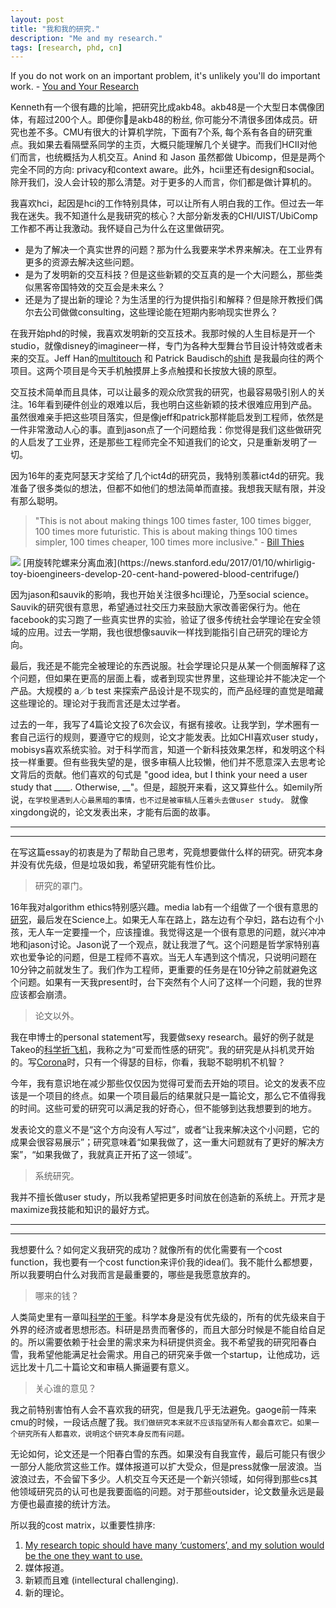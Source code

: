 ```yaml
---
layout: post
title: "我和我的研究."
description: "Me and my research."
tags: [research, phd, cn]
---
```



If you do not work on an important problem, it's unlikely you'll do important work.    - [You and Your Research](http://www.cs.virginia.edu/~robins/YouAndYourResearch.html)


Kenneth有一个很有趣的比喻，把研究比成akb48。akb48是一个大型日本偶像团体，有超过200个人。即便你是akb48的粉丝, 你可能分不清很多团体成员。研究也差不多。CMU有很大的计算机学院，下面有7个系, 每个系有各自的研究重点。我如果去看隔壁系同学的主页，大概只能理解几个关键字。而我们HCII对他们而言，也统概括为人机交互。Anind 和 Jason 虽然都做 Ubicomp，但是是两个完全不同的方向: privacy和context aware。此外，hcii里还有design和social。除开我们，没人会计较的那么清楚。对于更多的人而言，你们都是做计算机的。


我喜欢hci，起因是hci的工作特别具体，可以让所有人明白我的工作。但过去一年我在迷失。我不知道什么是我研究的核心？大部分新发表的CHI/UIST/UbiComp工作都不再让我激动。我怀疑自己为什么在这里做研究。


- 是为了解决一个真实世界的问题？那为什么我要来学术界来解决。在工业界有更多的资源去解决这些问题。
- 是为了发明新的交互科技？但是这些新颖的交互真的是一个大问题么，那些类似黑客帝国特效的交互会是未来么？
- 还是为了提出新的理论？为生活里的行为提供指引和解释？但是除开教授们偶尔去公司做做consulting，这些理论能在短期内影响现实世界么？


在我开始phd的时候，我喜欢发明新的交互技术。我那时候的人生目标是开一个studio，就像disney的imagineer一样，专门为各种大型舞台节目设计特效或者未来的交互。Jeff Han的[multitouch](https://www.cc.gatech.edu/computing/classes/AY2012/cs4470_fall/readings/han-ftir.pdf) 和 Patrick Baudisch的[shift](http://www.patrickbaudisch.com/projects/shift/) 是我最向往的两个项目。这两个项目是今天手机触摸屏上多点触摸和长按放大镜的原型。


交互技术简单而且具体，可以让最多的观众欣赏我的研究，也最容易吸引别人的关注。16年看到硬件创业的艰难以后，我也明白这些新颖的技术很难应用到产品。虽然很难亲手把这些项目落实，但是像jeff和patrick那样能启发到工程师，依然是一件非常激动人心的事。直到jason点了一个问题给我：你觉得是我们这些做研究的人启发了工业界，还是那些工程师完全不知道我们的论文，只是重新发明了一切。


因为16年的麦克阿瑟天才奖给了几个ict4d的研究员，我特别羡慕ict4d的研究。我准备了很多类似的想法，但都不如他们的想法简单而直接。我想我天赋有限，并没有那么聪明。

> "This is not about making things 100 times faster, 100 times bigger, 100 times more futuristic. This is about making things 100 times simpler, 100 times cheaper, 100 times more inclusive."  - [Bill Thies]((https://www.seattletimes.com/business/microsoft/microsoft-researcher-bill-thies-wins-macarthur-grant/))

<img src="http://thekidshouldseethis.com/wp-content/uploads/2017/01/toy-inspired-Paperfuge-cost-paper-centrifuge.jpg"/>
[用旋转陀螺来分离血液](https://news.stanford.edu/2017/01/10/whirligig-toy-bioengineers-develop-20-cent-hand-powered-blood-centrifuge/)


因为jason和sauvik的影响，我也开始关注很多hci理论，乃至social science。Sauvik的研究很有意思，希望通过社交压力来鼓励大家改善密保行为。他在facebook的实习跑了一些真实世界的实验，验证了很多传统社会学理论在安全领域的应用。过去一学期，我也很想像sauvik一样找到能指引自己研究的理论方向。


最后，我还是不能完全被理论的东西说服。社会学理论只是从某一个侧面解释了这个问题，但如果在更高的层面上看，或者到现实世界里，这些理论并不能决定一个产品。大规模的 a／b test 来探索产品设计是不现实的，而产品经理的直觉是暗藏这些理论的。理论对于我而言还是太过学者。


过去的一年，我写了4篇论文投了6次会议，有据有接收。让我学到，学术圈有一套自己运行的规则，要遵守它的规则，论文才能发表。比如CHI喜欢user study，mobisys喜欢系统实验。对于科学而言，知道一个新科技效果怎样，和发明这个科技一样重要。但有些我失望的是，很多审稿人比较懒，他们并不愿意深入去思考论文背后的贡献。他们喜欢的句式是 "good idea, but I think your need a user study that ____. Otherwise, __"。但是，超脱开来看，这又算些什么。如emily所说，`在学校里遇到人心最黑暗的事情，也不过是被审稿人压着头去做user study。` 就像xingdong说的，论文发表出来，才能有后面的故事。

<!-- 每次看到他们，我告诫自己，我一定不要成为这样的人。我并不排斥user study，但是我不想做不必要的user study，也不喜欢取悦审稿人。这一年我厌倦很多研究，并不是因为那些研究阳春白雪，而是不如阳春白雪。 -->

---
---

在写这篇essay的初衷是为了帮助自己思考，究竟想要做什么样的研究。研究本身并没有优先级，但是垃圾如我，希望研究能有性价比。

> 研究的罩门。

16年我对algorithm ethics特别感兴趣。media lab有一个组做了一个很有意思的[研究](http://moralmachine.mit.edu/)，最后发在Science上。如果无人车在路上，路左边有个孕妇，路右边有个小孩，无人车一定要撞一个，应该撞谁。我觉得这是一个很有意思的问题，就兴冲冲地和jason讨论。Jason说了一个观点，就让我泄了气。这个问题是哲学家特别喜欢也爱争论的问题，但是工程师不喜欢。当无人车遇到这个情况，只说明问题在10分钟之前就发生了。我们作为工程师，更重要的任务是在10分钟之前就避免这个问题。如果有一天我present时，台下突然有个人问了这样一个问题，我的世界应该都会崩溃。

> 论文以外。

我在申博士的personal statement写，我要做sexy research。最好的例子就是Takeo的[科学折飞机](https://www.youtube.com/watch?v=-KJUVJAUY8o)，我称之为“可爱而性感的研究”。我的研究是从抖机灵开始的。写[Corona](https://vimeo.com/149240808)时，只有一个得瑟的目标，你看，我聪不聪明机不机智？

今年，我有意识地在减少那些仅仅因为觉得可爱而去开始的项目。论文的发表不应该是一个项目的终点。如果一个项目最后的结果就只是一篇论文，那么它不值得我的时间。这些可爱的研究可以满足我的好奇心，但不能够到达我想要到的地方。

发表论文的意义不是“这个方向没有人写过”，或者“让我来解决这个小问题，它的成果会很容易展示”；研究意味着“如果我做了，这一重大问题就有了更好的解决方案”，“如果我做了，我就真正开拓了这一领域”。


> 系统研究。

我并不擅长做user study，所以我希望把更多时间放在创造新的系统上。开荒才是maximize我技能和知识的最好方式。

---
---

我想要什么？如何定义我研究的成功？就像所有的优化需要有一个cost function，我也要有一个cost function来评价我的idea们。我不能什么都想要，所以我要明白什么对我而言是最重要的，哪些是我愿意放弃的。

> 哪来的钱？

人类简史里有一章叫[科学的干爹](https://erenow.com/common/sapiensbriefhistory/74.html)。科学本身是没有优先级的，所有的优先级来自于外界的经济或者思想形态。科研是昂贵而奢侈的，而且大部分时候是不能自给自足的。所以需要依赖于社会里的需求来为科研提供资金。我不希望我的研究阳春白雪，我希望他能满足社会需求。用自己的研究亲手做一个startup，让他成功，远远比发十几二十篇论文和审稿人撕逼要有意义。

> 关心谁的意见？

我之前特别害怕有人会不喜欢我的研究，但是我几乎无法避免。gaoge前一阵来cmu的时候，一段话点醒了我。`我们做研究本来就不应该指望所有人都会喜欢它。如果一个研究所有人都喜欢，说明这个研究本身反而有问题。`

无论如何，论文还是一个阳春白雪的东西。如果没有自我宣传，最后可能只有很少一部分人能欣赏这些工作。媒体报道可以扩大受众，但是press就像一层波浪。当波浪过去，不会留下多少。人机交互今天还是一个新兴领域，如何得到那些cs其他领域研究员的认可也是我要面临的问题。对于那些outsider，论文数量永远是最方便也最直接的统计方法。


所以我的cost matrix，以重要性排序:
1. [My research topic should have many ‘customers’, and my solution would be the one they want to use.](https://bigaidream.gitbooks.io/tech-blog/content/2014/de-mystifying-good-research.html)
2. 媒体报道。
3. 新颖而且难 (intellectural challenging).
4. 新的理论。





<!-- 
又或者面向计算机里其他领域的研究员，他们会用论文的数量或者论文发表的venue来衡量你。
虽然论文数量不能代表研究的水平，但是他们肯定是正相关的。在这里么也有很多人做了很多没有意义的论文，然后大家也都没有记清楚。另外一种是做一个ted level的研究，虽然很少，但是足够振奋人心。大家依然会铭记在心。 -->

<!-- chi 和 ubicomp 是我们领域最重要的会议。但是我觉得我并觉得我的工作被chi接受了，是我得光荣。相反我的工作应该要比chi更高的标准。因为今天chi的design就是inclusive 而不是 exclusive，所以他的录取率才从15%升到了今天的23%。而我不希望把我的人生浪费在发表一些我自己都只是为了发表而发表的论文上。 -->





<!-- 

就像[The Sugar Daddy of Science]()里说的一样，`Science is unable to set its own priorities.`  -->

<!-- 
> The best way to predict the future is to invent it.
 -->


<!--  
我作为一个研究和工程性比较强的一个人来看呢，好的技术其实蛮多的，包括学术界里大家都在造锤子，但是事实上来看好的钉子不太多，钉子是很好的行业应用，如果把好的技术结合到行业应用，让这个技术真正的落地，这是一个极大的挑战，不论在硅谷，在美国别的地方、全世界别的地方都有巨大挑战。 -->


<!-- 
<table class="tg">
  <tr>
    <th class="tg-baqh"></th>
    <th class="tg-baqh">Theory</th>
    <th class="tg-baqh">Technology</th>
    <th class="tg-baqh">Application</th>
  </tr>
  <tr>
    <td class="tg-baqh">A</td>
    <td class="tg-baqh">0.75</td>
  </tr>
  <tr>
    <td class="tg-baqh">B</td>
    <td class="tg-baqh">0.47</td>
  </tr>
  <tr>
    <td class="tg-baqh">C</td>
    <td class="tg-baqh">0.4 - 0.7</td>
  </tr>
  <tr>
    <td class="tg-baqh">C</td>
    <td class="tg-baqh">1.0 - 1.8</td>
  </tr>
  <tr>
    <td class="tg-baqh">S</td>
    <td class="tg-baqh">0.15 - 2.0</td>
  </tr>
  <tr>
    <td class="tg-baqh">W</td>
    <td class="tg-baqh">0.07 - 0.17</td>
  </tr>
</table> -->
